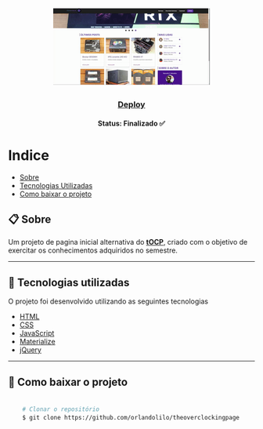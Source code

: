 <h1 align="center">
    <img src="img/tocp-preview.gif">
</h1>

<h3 align="center">
   <a href="https://projeto-tocp.netlify.app/">Deploy</a>
</h3>

<h4 align="center"> 
	Status: Finalizado ✅
</h4>

# Indice

- [Sobre](#-sobre)
- [Tecnologias Utilizadas](#-Tecnologias-utilizadas)
- [Como baixar o projeto](#-Como-baixar-o-projeto)

## 📋 Sobre

Um projeto de pagina inicial alternativa do **[tOCP](https://theoverclockingpage.com/)**, criado com o objetivo de exercitar os conhecimentos adquiridos no semestre.

---


## 🚀 Tecnologias utilizadas

O projeto foi desenvolvido utilizando as seguintes tecnologias 

- [HTML](https://www.w3schools.com/html/)
- [CSS](https://www.w3schools.com/css/)
- [JavaScript](https://www.javascript.com/)
- [Materialize](https://materializecss.com/)
- [jQuery](https://jquery.com/)

---

## 📁 Como baixar o projeto

```bash

    # Clonar o repositório
    $ git clone https://github.com/orlandolilo/theoverclockingpage
    
```